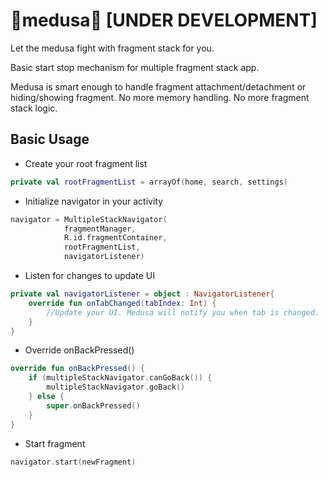 # 🐍medusa🐍 [UNDER DEVELOPMENT]
Let the medusa fight with fragment stack for you.

Basic start stop mechanism for multiple fragment stack app.

Medusa is smart enough to handle fragment attachment/detachment or hiding/showing fragment.  No more memory handling. No more fragment stack logic.


## Basic Usage ## 

* Create your root fragment list
```kotlin
private val rootFragmentList = arrayOf(home, search, settings)
```

* Initialize navigator in your activity
```kotlin
navigator = MultipleStackNavigator(
            fragmentManager, 
            R.id.fragmentContainer,
            rootFragmentList,
            navigatorListener)
```

* Listen for changes to update UI
```kotlin
private val navigatorListener = object : NavigatorListener{
    override fun onTabChanged(tabIndex: Int) {
        //Update your UI. Medusa will notify you when tab is changed.
    }
}
```

* Override onBackPressed()
```kotlin
override fun onBackPressed() {
    if (multipleStackNavigator.canGoBack()) {
        multipleStackNavigator.goBack()
    } else {
        super.onBackPressed()
    }
}
```

* Start fragment

```kotlin
navigator.start(newFragment) 
```
